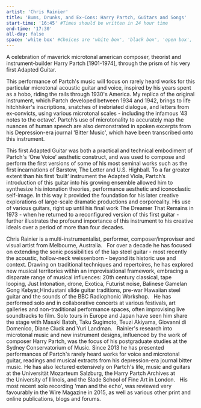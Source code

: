 ```yaml
---
artist: 'Chris Rainier'
title: 'Bums, Drunks, and Ex-Cons: Harry Partch, Guitars and Songs'
start-time: '16:45' #Times should be written in 24 hour time
end-time: '17:30'
all-day: false
space: 'white box' #Choices are 'white box', 'black box', 'open box', 'grounds'
---
```

<!-- Description -->
A celebration of maverick microtonal american composer, theorist and instrument-builder Harry Partch [1901-1974], through the prism of his very first Adapted Guitar.

This performance of Partch's music will focus on rarely heard works for this particular microtonal acoustic guitar and voice, inspired by his years spent as a hobo, riding the rails through 1930's America. My replica of the original instrument, which Partch developed between 1934 and 1942, brings to life hitchhiker's inscriptions, snatches of inebriated dialogue, and letters from ex-convicts, using various microtonal scales -  including the infamous ’43 notes to the octave’. Partch’s use of microtonality to accurately map the nuances of human speech are also demonstrated in spoken excerpts from his Depression-era journal 'Bitter Music', which have been transcribed onto this instrument.

This first Adapted Guitar was both a practical and technical embodiment of Partch's ‘One Voice’ aesthetic construct, and was used to compose and perform the first versions of some of his most seminal works such as the first incarnations of Barstow, The Letter and U.S. Highball. To a far greater extent than his first ‘built’ instrument the Adapted Viola, Partch’s introduction of this guitar into his growing ensemble allowed him to synthesize his intonation theories, performance aesthetic and iconoclastic self-image. In this way it provided the foundation for his later creative explorations of large-scale dramatic productions and corporeality. His use of various guitars, right up until his final work The Dreamer That Remains in 1973 - when he returned to a reconfigured version of this first guitar - further illustrates the profound importance of this instrument to his creative ideals over a period of more than four decades.

<!-- Bio -->
Chris Rainier is a multi-instrumentalist, performer, composer/improviser and visual artist from Melbourne, Australia.
 
For over a decade he has focused on extending the sonic possibilities of the lap steel guitar - most recently the acoustic, hollow-neck weissenborn - beyond its historic use and context. Drawing on traditional techniques and repertoires, he has explored new musical territories within an improvisational framework, embracing a disparate range of musical influences: 20th century classical, tape looping, Just Intonation, drone, Exotica, Futurist noise, Balinese Gamelan Gong Kebyar,Hindustani slide guitar traditions, pre-war Hawaiian steel guitar and the sounds of the BBC Radiophonic Workshop.
 
He has performed solo and in collaborative concerts at various festivals, art galleries and non-traditional performance spaces, often improvising live soundtracks to film. Solo tours in Europe and Japan have seen him share the stage with Masaki Batoh, Taku Sugimoto, Teuzi Akiyama, Giovanni di Domenico, Diane Cluck and Yuri Landman.
 
Rainier's research into microtonal music and new instrument designs, influenced by the work of composer Harry Partch, was the focus of his postgraduate studies at the Sydney Conservatorium of Music. Since 2013 he has presented performances of Partch's rarely heard works for voice and microtonal guitar, readings and musical extracts from his depression-era journal bitter music. He has also lectured extensively on Partch's life, music and guitars at the Universität Mozarteum Salzburg, the Harry Partch Archives at the University of Illinois, and the Slade School of Fine Art in London.
 
His most recent solo recording 'man and the echo', was reviewed very favourably in the Wire Magazine in 2015, as well as various other print and online publications, blogs and forums.
